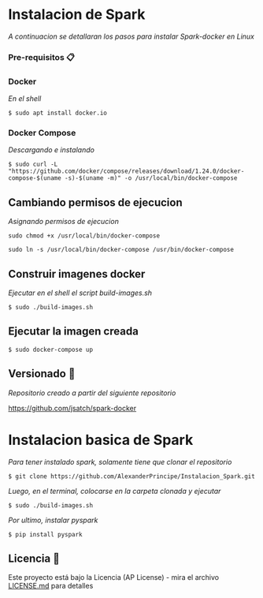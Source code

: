 # Instalacion de Spark

_A continuacion se detallaran los pasos para instalar Spark-docker en Linux_


### Pre-requisitos 📋

### Docker

_En el shell_

```
$ sudo apt install docker.io
```

### Docker Compose 

_Descargando e instalando_

```
$ sudo curl -L "https://github.com/docker/compose/releases/download/1.24.0/docker-compose-$(uname -s)-$(uname -m)" -o /usr/local/bin/docker-compose
```

## Cambiando permisos de ejecucion 

_Asignando permisos de ejecucion_

```
sudo chmod +x /usr/local/bin/docker-compose
```

```
sudo ln -s /usr/local/bin/docker-compose /usr/bin/docker-compose
```

## Construir imagenes docker 

_Ejecutar en el shell el script build-images.sh_

```
$ sudo ./build-images.sh
```

## Ejecutar la imagen creada

```
$ sudo docker-compose up
```

## Versionado 📌

_Repositorio creado a partir del siguiente repositorio_

https://github.com/jsatch/spark-docker


# Instalacion basica de Spark

_Para tener instalado spark, solamente tiene que clonar el repositorio_

```
$ git clone https://github.com/AlexanderPrincipe/Instalacion_Spark.git
```

_Luego, en el terminal, colocarse en la carpeta clonada y ejecutar_

```
$ sudo ./build-images.sh
```
_Por ultimo, instalar pyspark_

```
$ pip install pyspark
```

## Licencia 📄

Este proyecto está bajo la Licencia (AP License) - mira el archivo [LICENSE.md](LICENSE.md) para detalles

